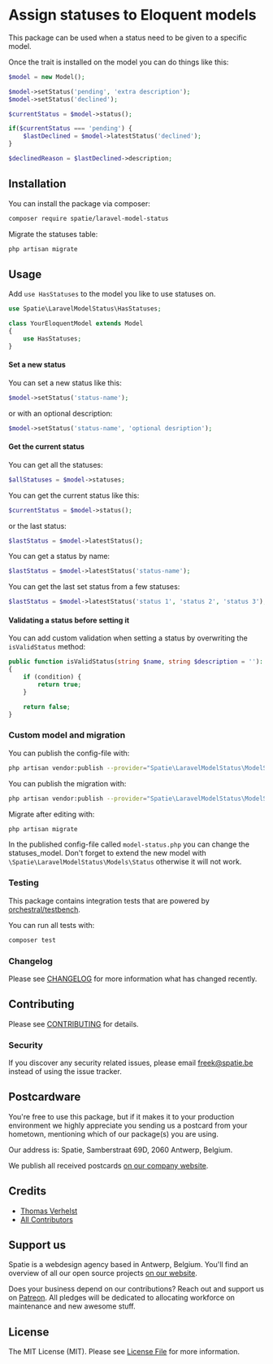 # Assign statuses to Eloquent models

This package can be used when a status need to be given to a specific model.

Once the trait is installed on the model you can do things like this:

```php
$model = new Model();

$model->setStatus('pending', 'extra description');
$model->setStatus('declined');

$currentStatus = $model->status();

if($currentStatus === 'pending') {
    $lastDeclined = $model->latestStatus('declined');
}

$declinedReason = $lastDeclined->description;
```

## Installation

You can install the package via composer:

```bash
composer require spatie/laravel-model-status
```

Migrate the statuses table:

```php
php artisan migrate
```

## Usage

Add `use HasStatuses` to the model you like to use statuses on.

```php
use Spatie\LaravelModelStatus\HasStatuses;

class YourEloquentModel extends Model
{
    use HasStatuses;
}
```

#### Set a new status

You can set a new status like this:

```php
$model->setStatus('status-name');
```

or with an optional description:

```php
$model->setStatus('status-name', 'optional desription');
```

#### Get the current status

You can get all the statuses:

```php
$allStatuses = $model->statuses;
```

You can get the current status like this:

```php
$currentStatus = $model->status();
```

or the last status:

```php
$lastStatus = $model->latestStatus();
```

You can get a status by name:

```php
$lastStatus = $model->latestStatus('status-name');
```

You can get the last set status from a few statuses:

```php
$lastStatus = $model->latestStatus('status 1', 'status 2', 'status 3');
```

#### Validating a status before setting it

You can add custom validation when setting a status by overwriting the `isValidStatus` method:

```php
public function isValidStatus(string $name, string $description = ''): bool
{
    if (condition) {
        return true;
    }

    return false;
}
```

### Custom model and migration

You can publish the config-file with:
```bash
php artisan vendor:publish --provider="Spatie\LaravelModelStatus\ModelStatusServiceProvider" --tag="config"
```

You can publish the migration with:
```bash
php artisan vendor:publish --provider="Spatie\LaravelModelStatus\ModelStatusServiceProvider" --tag="migrations"
```

Migrate after editing with: 
```bash
php artisan migrate
```

In the published config-file called `model-status.php` you can change the statuses_model.
Don't forget to extend the new model with `\Spatie\LaravelModelStatus\Models\Status` otherwise it will not work.

### Testing

This package contains integration tests that are powered by [orchestral/testbench](https://github.com/orchestral/testbench).

You can run all tests with:

```bash
composer test
```

### Changelog

Please see [CHANGELOG](CHANGELOG.md) for more information what has changed recently.

## Contributing

Please see [CONTRIBUTING](CONTRIBUTING.md) for details.

### Security

If you discover any security related issues, please email freek@spatie.be instead of using the issue tracker.

## Postcardware

You're free to use this package, but if it makes it to your production environment we highly appreciate you sending us a postcard from your hometown, mentioning which of our package(s) you are using.

Our address is: Spatie, Samberstraat 69D, 2060 Antwerp, Belgium.

We publish all received postcards [on our company website](https://spatie.be/en/opensource/postcards).

## Credits

- [Thomas Verhelst](https://github.com/TVke)
- [All Contributors](../../contributors)

## Support us

Spatie is a webdesign agency based in Antwerp, Belgium. You'll find an overview of all our open source projects [on our website](https://spatie.be/opensource).

Does your business depend on our contributions? Reach out and support us on [Patreon](https://www.patreon.com/spatie).
All pledges will be dedicated to allocating workforce on maintenance and new awesome stuff.

## License

The MIT License (MIT). Please see [License File](LICENSE.md) for more information.
